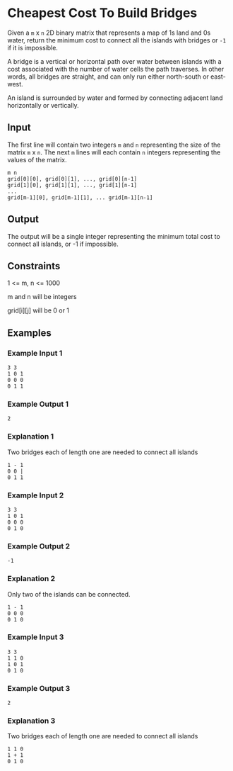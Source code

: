 # Cheapest Cost To Build Bridges
Given a `m` x `n` 2D binary matrix that represents a map of 1s land and 0s water, return the minimum cost to connect all the islands with bridges or `-1` if it is impossible.

A bridge is a vertical or horizontal path over water between islands with a cost associated with the number of water cells the path traverses. In other words, all bridges are straight, and can only run either north-south or east-west.

An island is surrounded by water and formed by connecting adjacent land horizontally or vertically.

## Input
The first line will contain two integers `m` and `n` representing the size of the matrix `m` x `n`.
The next `m` lines will each contain `n` integers representing the values of the matrix.

```
m n
grid[0][0], grid[0][1], ..., grid[0][n-1]
grid[1][0], grid[1][1], ..., grid[1][n-1]
...
grid[m-1][0], grid[m-1][1], ... grid[m-1][n-1]
```

## Output
The output will be a single integer representing the minimum total cost to connect all islands, or -1 if impossible.

## Constraints
1 <= m, n <= 1000

m and n will be integers

grid[i][j] will be 0 or 1

## Examples

### Example Input 1
```
3 3
1 0 1
0 0 0
0 1 1
```

### Example Output 1
```
2
```

### Explanation 1
Two bridges each of length one are needed to connect all islands
```
1 - 1
0 0 |
0 1 1
```


### Example Input 2
```
3 3
1 0 1
0 0 0
0 1 0
```

### Example Output 2
```
-1
```

### Explanation 2
Only two of the islands can be connected.
```
1 - 1
0 0 0
0 1 0
```


### Example Input 3
```
3 3
1 1 0
1 0 1
0 1 0
```

### Example Output 3
```
2
```

### Explanation 3
Two bridges each of length one are needed to connect all islands
```
1 1 0
1 + 1
0 1 0
```

